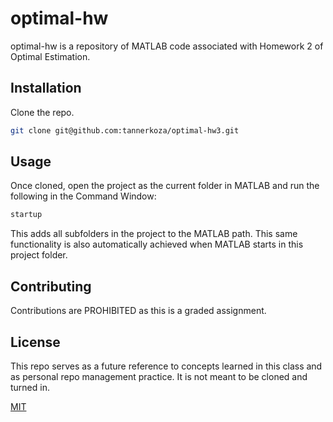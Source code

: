 # optimal-hw

optimal-hw is a repository of MATLAB code associated with Homework 2 of Optimal Estimation.

## Installation

Clone the repo.

```sh
git clone git@github.com:tannerkoza/optimal-hw3.git
```

## Usage

Once cloned, open the project as the current folder in MATLAB and run the following in the Command Window:

```sh
startup
```

This adds all subfolders in the project to the MATLAB path. This same functionality is also automatically achieved when MATLAB starts in this project folder.  
## Contributing
Contributions are PROHIBITED as this is a graded assignment. 
## License
This repo serves as a future reference to concepts learned in this class and as personal repo management practice. It is not meant to be cloned and turned in.

[MIT](https://choosealicense.com/licenses/mit/)
